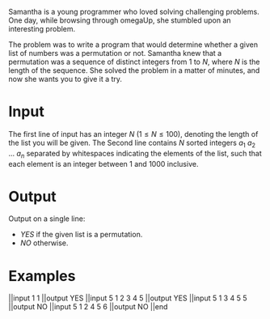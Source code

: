 Samantha is a young programmer who loved solving challenging problems. One day, while browsing through omegaUp, she stumbled upon an interesting problem.

The problem was to write a program that would determine whether a given list of numbers was a permutation or not. Samantha knew that a permutation was a sequence of distinct integers from 1 to $N$, where $N$ is the length of the sequence. She solved the problem in a matter of minutes, and now she wants you to give it a try. 

# Input
The first line of input has an integer $N$ ($1 \le N\le 100$), denoting the length of the list you will be given.
The Second line contains $N$ sorted integers $a_{1}$ $a_{2}$ $...$ $a_{n}$ separated by whitespaces indicating the elements of the list, such that each element is an integer between $1$ and $1000$ inclusive.

# Output

Output on a single line:

 - *YES* if the given list is a permutation.
 - *NO* otherwise.

# Examples

||input
1
1
||output
YES
||input
5
1 2 3 4 5
||output
YES
||input
5
1 3 4 5 5
||output
NO
||input
5
1 2 4 5 6
||output
NO
||end

